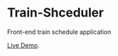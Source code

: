 # Train-Shceduler

Front-end train schedule application

[Live Demo](https://knazim667.github.io/Train-shceduler/).
